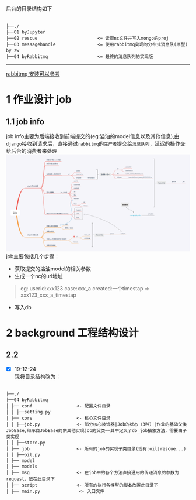 后台的目录结构如下
<pre><code>
├──./                            
├──01 byJupyter  
├──02 rescue                       <= 读取nc文件并写入mongo的proj
├──03 messagehandle                <= 使用rabbitmq实现的分布式消息队(原型) by zw
├──04 byRabbitmq                   <= 最终的消息队列的实现版
</code></pre>

---

[rabbitmq 安装可以参考](https://github.com/RandolphChin/RandolphChin.github.io/issues/203)

# 1 作业设计 job
## 1.1 job info  
job info主要为后端接收到前端提交的(eg:溢油的model信息以及其他信息),由`django`接收到请求后，直接通过`rabbitmq`的`生产者`提交给`消息队列`，延迟的操作交给后台的消费者来处理
![alt job info](../document/99img/background/作业流程.png)  
job主要包括几个步骤：
+ 获取提交的溢油model的相关参数
+ 生成一个nc的url地址 
> eg:   userId:xxx123
        case:xxx_a
        created:一个timestap
        =>
        xxx123_xxx_a_timestap
  
+ 写入db

# 2 background 工程结构设计
## 2.2
- [x]  19-12-24  
 现将目录结构改为：     
 <pre><code>
├──./                            
├──04 byRabbitmq
│ ├── conf                 <- 配置文件目录
│ │ ├──setting.py
│ ├── core                 <- 核心文件目录
│ │ ├──job.py              <- 部分核心装饰器|Job的状态（3种）|作业的基础父类JobBase,继承自JobBase的供其他实现job的父类——其中定义了do_job抽象方法，需要由子类实现
│ │ ├──store.py
│ ├── job                  <- 所有的job的实现子类目录(现有:oil|rescue...)
│ │ ├──oil.py
│ ├── model
│ ├── models
│ ├── msg                  <- 在job中的各个方法直接通用的传递消息的参数为request，放在此目录下
│ ├── script               <- 所有的执行各模型的脚本放置此目录下
│ ├── main.py               <- 入口文件
</code></pre>

